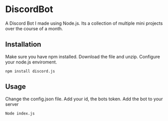 # DiscordBot

A Discord Bot I made using Node.js. Its a collection of multiple mini projects over the course of a month.

## Installation
Make sure you have npm installed.
Download the file and unzip.
Configure your node.js enviroment.
```
npm install discord.js
```
## Usage
Change the config.json file.
Add your id, the bots token.
Add the bot to your server
```
Node index.js
```
